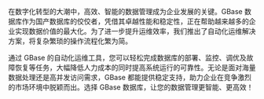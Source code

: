 在数字化转型的大潮中，高效、智能的数据管理成为企业发展的关键。GBase 数据库作为国产数据库的佼佼者，凭借其卓越性能和稳定性，正在帮助越来越多的企业实现数据价值的最大化。为了进一步提升运维效率，我们推出了自动化运维解决方案，将复杂繁琐的操作流程化繁为简。

通过 GBase 的自动化运维工具，您可以轻松完成数据库的部署、监控、调优及故障恢复等任务，大幅降低人力成本的同时提高系统运行的可靠性。无论是面对海量数据处理还是高并发访问需求，GBase 都能提供稳定支持，助力企业在竞争激烈的市场环境中脱颖而出。选择 GBase 数据库，让您的数据管理更智能、更高效！